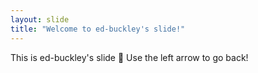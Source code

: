 ```yaml
---
layout: slide
title: "Welcome to ed-buckley's slide!"
---
```

This is ed-buckley's slide :tada:
Use the left arrow to go back!
